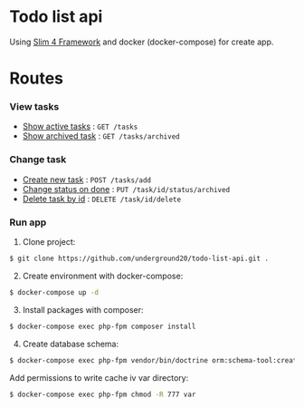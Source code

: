 # Todo list api

Using [Slim 4 Framework](https://github.com/slimphp/Slim) and docker (docker-compose) for create app.

# Routes
### View tasks
* [Show active tasks](tasks/get.md) : `GET /tasks`
* [Show archived task](tasks/archived/get.md) : `GET /tasks/archived`

### Change task
* [Create new task](tasks/add/post.md) : `POST /tasks/add`
* [Change status on done](task/id/status/archived/put.md) : `PUT /task/id/status/archived`
* [Delete task by id](task/id/delete/delete.md) : `DELETE /task/id/delete`

### Run app
1. Clone project:
```sh
$ git clone https://github.com/underground20/todo-list-api.git .
```
2. Create environment with docker-compose:
```sh
$ docker-compose up -d
```
3. Install packages with composer:
```sh
$ docker-compose exec php-fpm composer install
```
4. Create database schema:
```sh
$ docker-compose exec php-fpm vendor/bin/doctrine orm:schema-tool:create
```
Add permissions to write cache iv var directory:
```sh
$ docker-compose exec php-fpm chmod -R 777 var
```
